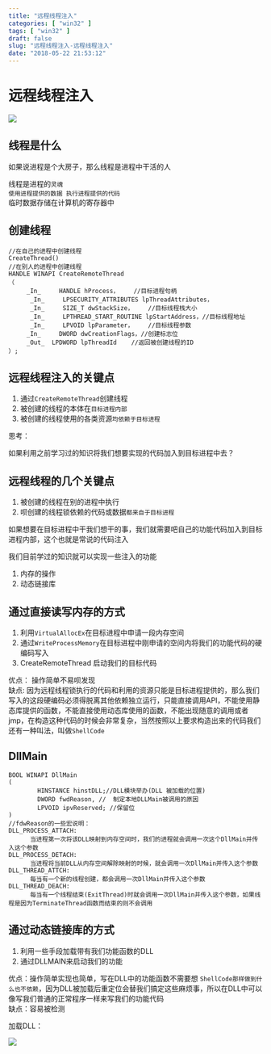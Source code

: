 ```yaml
---
title: "远程线程注入"
categories: [ "win32" ]
tags: [ "win32" ]
draft: false
slug: "远程线程注入-远程线程注入"
date: "2018-05-22 21:53:12"
---
```




# 远程线程注入

![][1] 

## 线程是什么

如果说进程是个大房子，那么线程是进程中干活的人

线程是进程的`灵魂`  
`使用进程提供的数据 执行进程提供的代码`  
临时数据存储在计算机的寄存器中

## 创建线程

    //在自己的进程中创建线程
    CreateThread()
    //在别人的进程中创建线程
    HANDLE WINAPI CreateRemoteThread
    （
         _In_     HANDLE hProcess，    //目标进程句柄
          _In_     LPSECURITY_ATTRIBUTES lpThreadAttributes，
          _In_     SIZE_T dwStackSize，    //目标线程栈大小
          _In_     LPTHREAD_START_ROUTINE lpStartAddress，//目标线程地址
          _In_     LPVOID lpParameter，    //目标线程参数
         _In_     DWORD dwCreationFlags，//创建标志位
         _Out_  LPDWORD lpThreadId    //返回被创建线程的ID
    ）;
    

## 远程线程注入的关键点

  1. 通过`CreateRemoteThread`创建线程
  2. 被创建的线程的本体在`目标进程内部`
  3. 被创建的线程使用的各类资源`均依赖于目标进程`

思考：

如果利用之前学习过的知识将我们想要实现的代码加入到目标进程中去？

## 远程线程的几个关键点

  1. 被创建的线程在别的进程中执行
  2. 呗创建的线程锁依赖的代码或数据`都来自于目标进程`

如果想要在目标进程中干我们想干的事，我们就需要吧自己的功能代码加入到目标进程内部，这个也就是常说的代码注入

我们目前学过的知识就可以实现一些注入的功能

  1. 内存的操作
  2. 动态链接库

## 通过直接读写内存的方式

  1. 利用`VirtualAllocEx`在目标进程中申请一段内存空间
  2. 通过`WriteProcessMemory`在目标进程中刚申请的空间内将我们的功能代码的硬编码写入
  3. CreateRemoteThread 启动我们的目标代码

优点： 操作简单不易呗发现  
缺点: 因为远程线程锁执行的代码和利用的资源只能是目标进程提供的，那么我们写入的这段硬编码必须得脱离其他依赖独立运行，只能直接调用API，不能使用静态库提供的函数，不能直接使用动态库使用的函数，不能出现随意的调用或者jmp，在构造这种代码的时候会非常复杂，当然按照以上要求构造出来的代码我们还有一种叫法，叫做`ShellCode`

## DllMain

    BOOL WINAPI DllMain
    (
            HINSTANCE hinstDLL;//DLL模块举办(DLL 被加载的位置)
            DWORD fwdReason, //  制定本地DLLMain被调用的原因
            LPVOID ipvReserved; //保留位
    )
    //fdwReason的一些宏说明：
    DLL_PROCESS_ATTACH:
          当进程第一次将该DLL映射到内存空间时，我们的进程就会调用一次这个DllMain并传入这个参数
    DLL_PROCESS_DETACH:
          当进程将当前DLL从内存空间解除映射的时候，就会调用一次DllMain并传入这个参数
    DLL_THREAD_ATTCH:
          每当有一个新的线程创建，都会调用一次DllMain并传入这个参数
    DLL_THREAD_DEACH:
          每当有一个线程结束(ExitThread)时就会调用一次DllMain并传入这个参数，如果线程是因为TerminateThread函数而结束的则不会调用
    

## 通过动态链接库的方式

  1. 利用一些手段加载带有我们功能函数的DLL
  2. 通过DLLMAIN来启动我们的功能

优点：操作简单实现也简单，写在DLL中的功能函数不需要想 `ShellCode那样做到什么也不依赖`，因为DLL被加载后重定位会替我们搞定这些麻烦事，所以在DLL中可以像写我们普通的正常程序一样来写我们的功能代码  
缺点：容易被检测

加载DLL：

![][2]

 [1]: /uploads/oss/2018-05-22-15269971337952.jpg ""
 [2]: /uploads/oss/2018-05-22-15269971671439.jpg ""